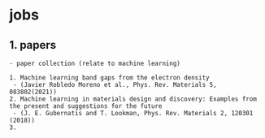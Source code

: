 # jobs

## 1. papers
    - paper collection (relate to machine learning)

    1. Machine learning band gaps from the electron density
     - (Javier Robledo Moreno et al., Phys. Rev. Materials 5, 083802(2021))
    2. Machine learning in materials design and discovery: Examples from the present and suggestions for the future
     - (J. E. Gubernatis and T. Lookman, Phys. Rev. Materials 2, 120301 (2018))
    3. 






